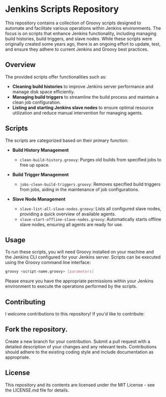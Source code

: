 # Jenkins Scripts Repository

This repository contains a collection of Groovy scripts designed to automate and facilitate various operations within Jenkins environments. The focus is on scripts that enhance Jenkins functionality, including managing build histories, build triggers, and slave nodes. While these scripts were originally created some years ago, there is an ongoing effort to update, test, and ensure they adhere to current Jenkins and Groovy best practices.

## Overview

The provided scripts offer functionalities such as:

- **Cleaning build histories** to improve Jenkins server performance and manage disk space efficiently.
- **Managing build triggers** to streamline the build process and maintain a clean job configuration.
- **Listing and starting Jenkins slave nodes** to ensure optimal resource utilization and reduce manual intervention for managing agents.

## Scripts

The scripts are categorized based on their primary function:

- **Build History Management**
  - `clean-build-history.groovy`: Purges old builds from specified jobs to free up space.

- **Build Trigger Management**
  - `jobs-clean-build-triggers.groovy`: Removes specified build triggers from jobs, aiding in the maintenance of job configurations.

- **Slave Node Management**
  - `slave-list-all-slave-nodes.groovy`: Lists all configured slave nodes, providing a quick overview of available agents.
  - `slave-start-offline-slave-nodes.groovy`: Automatically starts offline slave nodes, ensuring all agents are ready for use.

## Usage

To run these scripts, you will need Groovy installed on your machine and the Jenkins CLI configured for your Jenkins server. Scripts can be executed using the Groovy command line interface:

```bash
groovy <script-name.groovy> [parameters]
```

Please ensure you have the appropriate permissions within your Jenkins environment to execute the operations performed by the scripts.

## Contributing

I welcome contributions to this repository! If you'd like to contribute:

## Fork the repository.
Create a new branch for your contribution.
Submit a pull request with a detailed description of your changes and any relevant tests.
Contributions should adhere to the existing coding style and include documentation as appropriate.

## License

This repository and its contents are licensed under the MIT License - see the LICENSE.md file for details.
